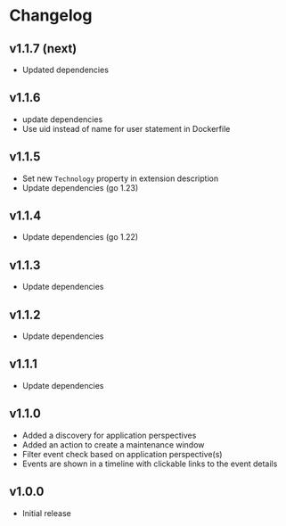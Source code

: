 # Changelog

## v1.1.7 (next)

- Updated dependencies

##  v1.1.6

- update dependencies
- Use uid instead of name for user statement in Dockerfile

##  v1.1.5

- Set new `Technology` property in extension description
- Update dependencies (go 1.23)

## v1.1.4

- Update dependencies (go 1.22)

## v1.1.3

 - Update dependencies

## v1.1.2

 - Update dependencies

## v1.1.1

 - Update dependencies

## v1.1.0

 - Added a discovery for application perspectives
 - Added an action to create a maintenance window
 - Filter event check based on application perspective(s)
 - Events are shown in a timeline with clickable links to the event details

## v1.0.0

 - Initial release